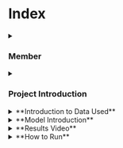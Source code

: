 # Index

<details>
  <summary><h3>Member</h3></summary>
  
  - **KIM GAHYEON**
    - UI/UX Design
    - React implementation
    - FastAPI development

  - **KIM SHINWOOK**
    - Firebase DB development
    - Node.js development

  - **JANG WONJUN**
    - AI Modeling(efficientnet)
    - AI Modeling(wavenet)

</details>

<details>
  <summary><h3>Project Introduction</h3></summary>

  ![image](https://github.com/wonjun16/first/assets/94692391/518c835a-52af-471e-a2f5-cc87960367bc)  
  Pictogrammer is a web-based edu game service where users draw pictures and AI matches them to study English words.  
  This project aims to help children learn English words in an easy and fun way.  

  ![image](https://github.com/wonjun16/first/assets/94692391/22cfcc21-16d3-458b-9d07-e030766a0d08)  
  Pictogrammer was inspired by the QuickDraw game developed by Google.  
  Through this project, we expect users to go beyond simply memorizing English words and strengthen their intuition and memory for words.  

  ![image](https://github.com/wonjun16/first/assets/94692391/254de66d-955a-47e4-9aaf-5c3828303e62)

  
  ![image](https://github.com/wonjun16/first/assets/94692391/aff151d8-940a-47eb-93a6-10e12f00a285)


</details>

<details>
  <summary>**Introduction to Data Used**</summary>

  The data utilized in this project includes...

  <!-- Add more details about the data -->

</details>

<details>
  <summary>**Model Introduction**</summary>

  - **Open Source Model**
    - Name: ModelXYZ
    - GitHub Repository: [Link](https://github.com/modelXYZ)
  
  - **Research Paper**
    - Title: "Title of the Paper"
    - Authors: Author1, Author2, ...
    - Link: [Paper Link](https://arxiv.org/12345)

  <!-- Add more details about the model -->

</details>

<details>
  <summary>**Results Video**</summary>

  [Link to Results Video](https://www.youtube.com/results_video)

</details>

<details>
  <summary>**How to Run**</summary>

  To run this project, follow these steps:

  1. Clone the repository: `git clone https://github.com/your/project.git`
  2. Install dependencies: `pip install -r requirements.txt`
  3. Run the main script: `python main.py`

  <!-- Add more instructions as needed -->

</details>
